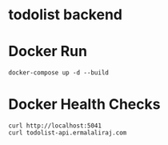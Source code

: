# todolist backend

# Docker Run
    docker-compose up -d --build

# Docker Health Checks
    curl http://localhost:5041
    curl todolist-api.ermalaliraj.com
	
